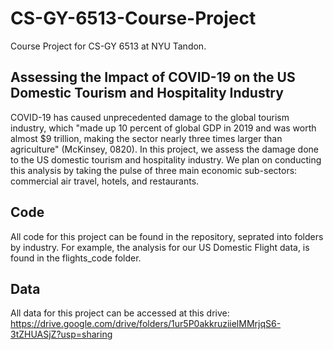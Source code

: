 # CS-GY-6513-Course-Project
Course Project for CS-GY 6513 at NYU Tandon.

## Assessing the Impact of COVID-19 on the US Domestic Tourism and Hospitality Industry
COVID-19 has caused unprecedented damage to the global tourism industry, which "made up 10 percent of global GDP in 2019 and was worth almost \$9 trillion, making the sector nearly three times larger than agriculture" (McKinsey, 0820). In this project, we assess the damage done to the US domestic tourism and hospitality industry. We plan on conducting this analysis by taking the pulse of three main economic sub-sectors: commercial air travel, hotels, and restaurants.

## Code
All code for this project can be found in the repository, seprated into folders by industry. For example, the analysis for our US Domestic Flight data, is found in the flights_code folder.

## Data
All data for this project can be accessed at this drive: https://drive.google.com/drive/folders/1ur5P0akkruziielMMrjqS6-3tZHUASjZ?usp=sharing
